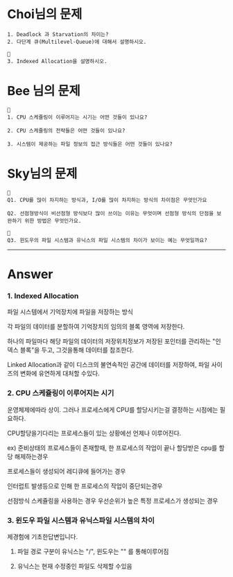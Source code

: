 # Choi님의 문제

```
1. Deadlock 과 Starvation의 차이는?
2. 다단계 큐(Multilevel-Queue)에 대해서 설명하시오.

👀
3. Indexed Allocation을 설명하시오.
```

# Bee 님의 문제

```
👀
1. CPU 스케쥴링이 이루어지는 시기는 어떤 것들이 있나요?

2. CPU 스케쥴링의 전략들은 어떤 것들이 있나요?

3. 시스템이 제공하는 파일 정보의 접근 방식들은 어떤 것들이 있나요?

```

# Sky님의 문제

```
👀
Q1. CPU를 많이 차지하는 방식과, I/O를 많이 차지하는 방식의 차이점은 무엇인가요

Q2. 선점형방식이 비선점형 방식보다 많이 쓰이는 이유는 무엇이며 선점형 방식의 단점을 보완하기 위한 방법은 무엇인가요.

👀
Q3. 윈도우의 파일 시스템과 유닉스의 파일 시스템의 차이가 보이는 예는 무엇일까요?
```

---

# Answer

### 1. Indexed Allocation

파일 시스템에서 기억장치에 파일을 저장하는 방식

각 파일의 데이터를 분할하여 기억장치의 임의의 블록 영역에 저장한다.

하나의 파일마다 해당 파일의 데이터의 저장위치정보가 저장된 포인터를 관리하는 "인덱스 블록"을 두고, 그것을통해 데이터를 참조한다.

Linked Allocation과 같이 디스크의 불연속적인 공간에 데이터를 저장하여, 파일 사이즈의 변화에 유연하게 대처할 수있다.

### 2. CPU 스케쥴링이 이루어지는 시기

운영체제에따라 상이.
그러나 프로세스에게 CPU를 할당시키는걸 결정하는 시점에는 필요하다.

CPU할당을기다리는 프로세스들이 있는 상황에선 언제나 이루어진다.

ex) 준비상태의 프로세스들이 존재할때, 한 프로세스의 작업이 끝나 할당받은 cpu를 할당 해제하는경우

프로세스들이 생성되어 레디큐에 들어가는 경우

인터럽트 발생등으로 인해 한 프로세스의 작업이 중단되는경우

선점방식 스케쥴링을 사용하는 경우 우선순위가 높은 특정 프로세스가 생성되는 경우

### 3. 윈도우 파일 시스템과 유닉스파일 시스템의 차이

제경험에 기초한답변입니다.

1. 파일 경로 구분이 유닉스는 "/", 윈도우는 "\" 를 통해이루어짐

2. 유닉스는 현재 수정중인 파일도 삭제할 수있음
